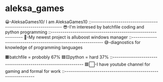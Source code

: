 # aleksa_games
😀-AleksaGames10/ I am AleksaGames10
::---------------------------------------------------------------
😎-I'm interesed by batchfile coding and python programming
::---------------------------------------------------------------
🤑-My newest project is alluboost windows manager
::---------------------------------------------------------------
😅-diagnostics for knowledge of programming languages

🟧batchfile = probobly 67%     🟦🟨python = hard 37%
::---------------------------------------------------------------
🟥⬜-I have youtube channel for gaming and formal for work
::---------------------------------------------------------------
